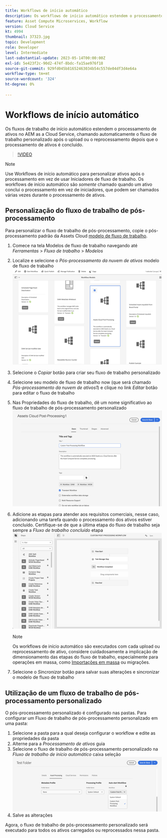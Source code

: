 ```yaml
---
title: Workflows de início automático
description: Os workflows de início automático estendem o processamento de ativos, chamando automaticamente o fluxo de trabalho personalizado após o upload ou o reprocessamento.
feature: Asset Compute Microservices, Workflow
version: Cloud Service
kt: 4994
thumbnail: 37323.jpg
topic: Development
role: Developer
level: Intermediate
last-substantial-update: 2023-05-14T00:00:00Z
exl-id: 5e423f2c-90d2-474f-8bdc-fa15ae976f18
source-git-commit: 929fd045b81652463034b54c557de04df3d4e64a
workflow-type: tm+mt
source-wordcount: '324'
ht-degree: 0%

---
```


# Workflows de início automático

Os fluxos de trabalho de início automático estendem o processamento de ativos no AEM as a Cloud Service, chamando automaticamente o fluxo de trabalho personalizado após o upload ou o reprocessamento depois que o processamento de ativos é concluído.

>[!VIDEO](https://video.tv.adobe.com/v/37323?quality=12&learn=on)

>[!NOTE]
>
>Use Workflows de início automático para personalizar ativos após o processamento em vez de usar Iniciadores de fluxo de trabalho. Os workflows de início automático são _somente_ chamado quando um ativo conclui o processamento em vez de iniciadores, que podem ser chamados várias vezes durante o processamento de ativos.

## Personalização do fluxo de trabalho de pós-processamento

Para personalizar o fluxo de trabalho de pós-processamento, copie o pós-processamento padrão da Assets Cloud [modelo de fluxo de trabalho](../../foundation/workflow/use-the-workflow-editor.md).

1. Comece na tela Modelos de fluxo de trabalho navegando até _Ferramentas_ > _Fluxo de trabalho_ > _Modelos_
2. Localize e selecione o _Pós-processamento da nuvem de ativos_ modelo de fluxo de trabalho<br/>
   ![Selecionar o modelo de fluxo de trabalho de pós-processamento da nuvem de ativos](assets/auto-start-workflow-select-workflow.png)
3. Selecione o _Copiar_ botão para criar seu fluxo de trabalho personalizado
4. Selecione seu modelo de fluxo de trabalho now (que será chamado _Pós-processamento da nuvem de ativos1_) e clique no link _Editar_ botão para editar o fluxo de trabalho
5. Nas Propriedades do fluxo de trabalho, dê um nome significativo ao fluxo de trabalho de pós-processamento personalizado<br/>
   ![Alterar o nome](assets/auto-start-workflow-change-name.png)
6. Adicione as etapas para atender aos requisitos comerciais, nesse caso, adicionando uma tarefa quando o processamento dos ativos estiver concluído. Certifique-se de que a última etapa do fluxo de trabalho seja sempre a _Fluxo de trabalho concluído_ etapa<br/>
   ![Adicionar etapas do fluxo de trabalho](assets/auto-start-workflow-customize-steps.png)

   >[!NOTE]
   >
   >Os workflows de início automático são executados com cada upload ou reprocessamento de ativo, considere cuidadosamente a implicação de dimensionamento das etapas do fluxo de trabalho, especialmente para operações em massa, como [Importações em massa](../../cloud-service/migration/bulk-import.md) ou migrações.

7. Selecione o _Sincronizar_ botão para salvar suas alterações e sincronizar o modelo de fluxo de trabalho

## Utilização de um fluxo de trabalho de pós-processamento personalizado

O pós-processamento personalizado é configurado nas pastas. Para configurar um Fluxo de trabalho de pós-processamento personalizado em uma pasta:

1. Selecione a pasta para a qual deseja configurar o workflow e edite as propriedades da pasta
2. Alterne para a _Processamento de ativos_ guia
3. Selecione o fluxo de trabalho de pós-processamento personalizado na _Fluxo de trabalho de início automático_ caixa seleção<br/>
   ![Definir o fluxo de trabalho de pós-processamento](assets/auto-start-workflow-set-workflow.png)
4. Salve as alterações

Agora, o fluxo de trabalho de pós-processamento personalizado será executado para todos os ativos carregados ou reprocessados nessa pasta.
